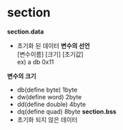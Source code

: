 # section
**section.data**
- 초기화 된 데이터
**변수의 선언**  
[변수이름] [크기] [초기값]  
ex) a db 0x11  

**변수의 크기**
- db(define byte) 1byte
- dw(define word) 2byte
- dd(define double) 4byte
- dq(define quad) 8byte
**section.bss**
- 초기화 되지 않은 데이터

